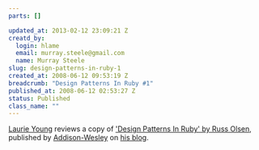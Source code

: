 ```yaml
--- 
parts: []

updated_at: 2013-02-12 23:09:21 Z
creatd_by: 
  login: hlame
  email: murray.steele@gmail.com
  name: Murray Steele
slug: design-patterns-in-ruby-1
created_at: 2008-06-12 09:53:19 Z
breadcrumb: "Design Patterns In Ruby #1"
published_at: 2008-06-12 02:53:27 Z
status: Published
class_name: ""
---
```


[Laurie Young](http://wildfalcon.com/) reviews a copy of ['Design Patterns In Ruby' by Russ Olsen](http://www.amazon.co.uk/Design-Patterns-Ruby-Addison-Wesley-Professional/dp/0321490452/ref=sr_1_1?ie=UTF8&s=books&qid=1212486044&sr=1-1), published by [Addison-Wesley](http://www.informit.com/store/product.aspx?isbn=0321490452) on [his blog](http://wildfalcon.com/archives/2008/05/27/design-patterns-in-ruby-a-book-review/).
